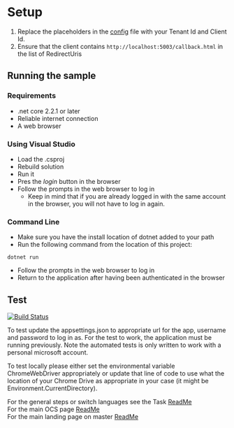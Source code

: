 # Setup

1. Replace the placeholders in the [config](./wwwroot/config.js) file with your Tenant Id and Client Id.
2. Ensure that the client contains `http://localhost:5003/callback.html` in the list of RedirectUris

## Running the sample

### Requirements

- .net core 2.2.1 or later
- Reliable internet connection
- A web browser

### Using Visual Studio

- Load the .csproj
- Rebuild solution
- Run it
- Pres the *login* button in the browser
- Follow the prompts in the web browser to log in
  - Keep in mind that if you are already logged in with the same account in the browser, you will not have to log in again.

### Command Line

- Make sure you have the install location of dotnet added to your path
- Run the following command from the location of this project:

```shell
dotnet run
```

- Follow the prompts in the web browser to log in
- Return to the application after having been authenticated in the browser


## Test

[![Build Status](https://osisoft.visualstudio.com/Engineering%20Incubation/_apis/build/status/OSIsoft_OCS_Samples-CI?branchName=master&jobName=Auth_Implicit_DotNet)](https://osisoft.visualstudio.com/Engineering%20Incubation/_build/latest?definitionId=4334&branchName=master)

To test update the appsettings.json to appropriate url for the app, username and password to log in as.  For the test to work, the application must be running previously.  Note the automated tests is only written to work with a personal microsoft account.


To test locally please either set the environmental variable ChromeWebDriver appropriately or update that line of code to use what the location of your Chrome Drive as appropriate in your case (it might be Environment.CurrentDirectory).  

For the general steps or switch languages see the Task  [ReadMe](../../../)<br />
For the main OCS page [ReadMe](../../../../../)<br />
For the main landing page on master [ReadMe](https://github.com/osisoft/OSI-Samples)